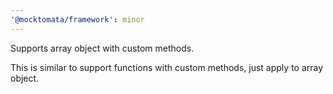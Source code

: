 ```yaml
---
'@mocktomata/framework': minor
---
```


Supports array object with custom methods.

This is similar to support functions with custom methods,
just apply to array object.
